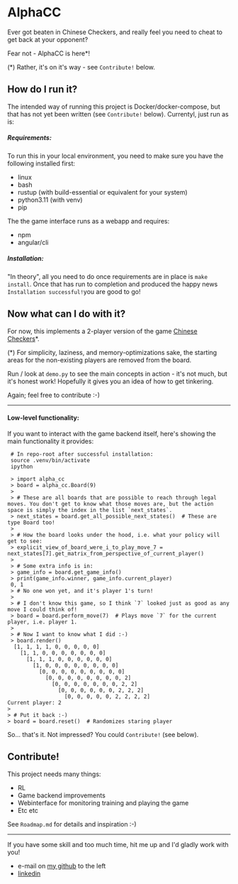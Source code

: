 # AlphaCC

Ever got beaten in Chinese Checkers, and really feel you need to cheat to get back at your opponent?

Fear not - AlphaCC is here*!

(*) Rather, it's on it's way - see `Contribute!` below.

## How do I run it?

The intended way of running this project is Docker/docker-compose, but that has not yet been written (see `Contribute!` below). Currentyl, just run as is:

##### Requirements:
To run this in your local environment, you need to make sure you have the following installed first:

- linux
- bash
- rustup (with build-essential or equivalent for your system)
- python3.11 (with venv)
- pip

The the game interface runs as a webapp and requires:
- npm
- angular/cli

##### Installation:
"In theory", all you need to do once requirements are in place is `make install`. Once that has run to completion and produced the happy news `Installation successful!`you are good to go!

## Now what can I do with it?

For now, this implements a 2-player version of the game [Chinese Checkers](https://en.wikipedia.org/wiki/Chinese_checkers)*.

(*) For simplicity, laziness, and memory-optimizations sake, the starting areas for the non-existing players are removed from the board.

Run / look at `demo.py` to see the main concepts in action - it's not much, but it's honest work! Hopefully it gives you an idea of how to get tinkering.

Again; feel free to contribute :-)

---

#### Low-level functionality:
If you want to interact with the game backend itself, here's showing the main functionality it provides:
```
 # In repo-root after successful installation:
 source .venv/bin/activate
 ipython

 > import alpha_cc
 > board = alpha_cc.Board(9)
 >
 > # These are all boards that are possible to reach through legal moves. You don't get to know what those moves are, but the action space is simply the index in the list `next_states`.
 > next_states = board.get_all_possible_next_states()  # These are type Board too!
 >
 > # How the board looks under the hood, i.e. what your policy will get to see:
 > explicit_view_of_board_were_i_to_play_move_7 = next_states[7].get_matrix_from_perspective_of_current_player()
 >
 > # Some extra info is in:
 > game_info = board.get_game_info()
 > print(game_info.winner, game_info.current_player)
 0, 1
 > # No one won yet, and it's player 1's turn!
 >
 > # I don't know this game, so I think `7` looked just as good as any move I could think of!
 > board = board.perform_move(7)  # Plays move `7` for the current player, i.e. player 1.
 >
 > # Now I want to know what I did :-)
 > board.render()
  [1, 1, 1, 1, 0, 0, 0, 0, 0]
    [1, 1, 0, 0, 0, 0, 0, 0, 0]
      [1, 1, 1, 0, 0, 0, 0, 0, 0]
        [1, 0, 0, 0, 0, 0, 0, 0, 0]
          [0, 0, 0, 0, 0, 0, 0, 0, 0]
            [0, 0, 0, 0, 0, 0, 0, 0, 2]
              [0, 0, 0, 0, 0, 0, 0, 2, 2]
                [0, 0, 0, 0, 0, 0, 2, 2, 2]
                  [0, 0, 0, 0, 0, 2, 2, 2, 2]
Current player: 2
>
> # Put it back :-)
> board = board.reset()  # Randomizes staring player
```
So... that's it. Not impressed? You could  `Contribute!` (see below).

## Contribute!
This project needs many things:
- RL
- Game backend improvements
- Webinterface for monitoring training and playing the game
- Etc etc

See `Roadmap.md` for details and inspiration :-)

---
If you have some skill and too much time, hit me up and I'd gladly work with you!
- e-mail on [my github](https://www.github.com/mightypirate1/) to the left
- [linkedin](https://www.linkedin.com/in/martin-frisk-9674981ab/)
